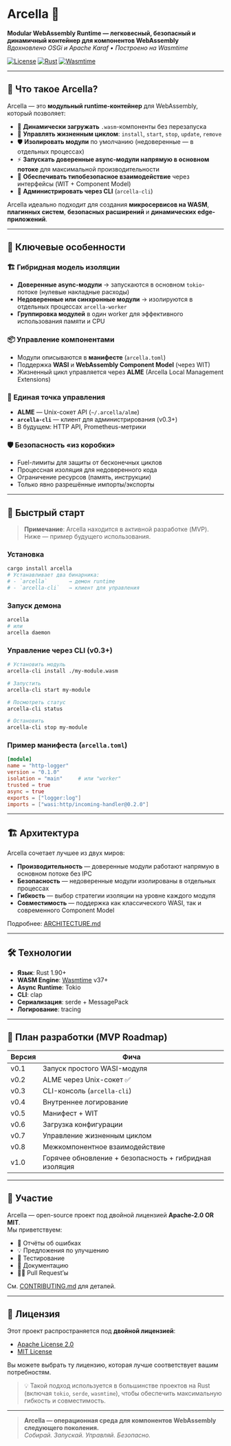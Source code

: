 # Arcella 🧱

**Modular WebAssembly Runtime — легковесный, безопасный и динамичный контейнер для компонентов WebAssembly**  
*Вдохновлено OSGi и Apache Karaf • Построено на Wasmtime*

[![License](https://img.shields.io/badge/license-Apache%202.0%20OR%20MIT-blue)](LICENSE)
[![Rust](https://img.shields.io/badge/Rust-1.90%2B-orange?logo=rust)](https://www.rust-lang.org/)
[![Wasmtime](https://img.shields.io/badge/Wasmtime-v37%2B-black?logo=webassembly)](https://wasmtime.dev/)

---

## 🌟 Что такое Arcella?

Arcella — это **модульный runtime-контейнер** для WebAssembly, который позволяет:

- 🔌 **Динамически загружать** `.wasm`-компоненты без перезапуска  
- 🔄 **Управлять жизненным циклом**: `install`, `start`, `stop`, `update`, `remove`  
- 🛡️ **Изолировать модули** по умолчанию (недоверенные — в отдельных процессах)  
- ⚡ **Запускать доверенные async-модули напрямую в основном потоке** для максимальной производительности  
- 🤝 **Обеспечивать типобезопасное взаимодействие** через интерфейсы (WIT + Component Model)  
- 💬 **Администрировать через CLI** (`arcella-cli`)

Arcella идеально подходит для создания **микросервисов на WASM**, **плагинных систем**, **безопасных расширений** и **динамических edge-приложений**.

---

## 🧩 Ключевые особенности

### 🏗️ Гибридная модель изоляции
- **Доверенные async-модули** → запускаются в основном `tokio`-потоке (нулевые накладные расходы)
- **Недоверенные или синхронные модули** → изолируются в отдельных процессах `arcella-worker`
- **Группировка модулей** в один worker для эффективного использования памяти и CPU

### 📦 Управление компонентами
- Модули описываются в **манифесте** (`arcella.toml`)
- Поддержка **WASI** и **WebAssembly Component Model** (через WIT)
- Жизненный цикл управляется через **ALME** (Arcella Local Management Extensions)

### 🔌 Единая точка управления
- **ALME** — Unix-сокет API (`~/.arcella/alme`)
- **`arcella-cli`** — клиент для администрирования (v0.3+)
- В будущем: HTTP API, Prometheus-метрики

### 🛡️ Безопасность «из коробки»
- Fuel-лимиты для защиты от бесконечных циклов
- Процессная изоляция для недоверенного кода
- Ограничение ресурсов (память, инструкции)
- Только явно разрешённые импорты/экспорты

---

## 🚀 Быстрый старт

> **Примечание**: Arcella находится в активной разработке (MVP). Ниже — пример будущего использования.

### Установка
```bash
cargo install arcella
# Устанавливает два бинарника:
# - `arcella`       → демон runtime
# - `arcella-cli`   → клиент для управления
```

### Запуск демона
```bash
arcella
# или
arcella daemon
```

### Управление через CLI (v0.3+)
```bash
# Установить модуль
arcella-cli install ./my-module.wasm

# Запустить
arcella-cli start my-module

# Посмотреть статус
arcella-cli status

# Остановить
arcella-cli stop my-module
```

### Пример манифеста (`arcella.toml`)
```toml
[module]
name = "http-logger"
version = "0.1.0"
isolation = "main"     # или "worker"
trusted = true
async = true
exports = ["logger:log"]
imports = ["wasi:http/incoming-handler@0.2.0"]
```

---

## 🏗️ Архитектура

Arcella сочетает лучшее из двух миров:

- **Производительность** — доверенные модули работают напрямую в основном потоке без IPC
- **Безопасность** — недоверенные модули изолированы в отдельных процессах
- **Гибкость** — выбор стратегии изоляции на уровне каждого модуля
- **Совместимость** — поддержка как классического WASI, так и современного Component Model

Подробнее: [ARCHITECTURE.md](docs/ARCHITECTURE.md)

---

## 🛠 Технологии

- **Язык**: Rust 1.90+
- **WASM Engine**: [Wasmtime](https://wasmtime.dev/) v37+
- **Async Runtime**: Tokio
- **CLI**: clap
- **Сериализация**: serde + MessagePack
- **Логирование**: tracing

---

## 📅 План разработки (MVP Roadmap)

| Версия | Фича |
|--------|------|
| v0.1 | Запуск простого WASI-модуля |
| v0.2 | ALME через Unix-сокет ✅ |
| v0.3 | CLI-консоль (`arcella-cli`) |
| v0.4 | Внутреннее логирование |
| v0.5 | Манифест + WIT |
| v0.6 | Загрузка конфигурации |
| v0.7 | Управление жизненным циклом |
| v0.8 | Межкомпонентное взаимодействие |
| v1.0 | Горячее обновление + безопасность + гибридная изоляция |

---

## 🤝 Участие

Arcella — open-source проект под двойной лицензией **Apache-2.0 OR MIT**.  
Мы приветствуем:

- 🐞 Отчёты об ошибках
- 💡 Предложения по улучшению
- 🧪 Тестирование
- 📝 Документацию
- 🧑‍💻 Pull Request’ы

См. [CONTRIBUTING.md](CONTRIBUTING.md) для деталей.

---

## 📄 Лицензия

Этот проект распространяется под **двойной лицензией**:
- [Apache License 2.0](LICENSE-APACHE)
- [MIT License](LICENSE-MIT)

Вы можете выбрать ту лицензию, которая лучше соответствует вашим потребностям.

> 💡 Такой подход используется в большинстве проектов на Rust (включая `tokio`, `serde`, `wasmtime`), чтобы обеспечить максимальную гибкость и совместимость.

---

> **Arcella — операционная среда для компонентов WebAssembly следующего поколения.**  
> *Собирай. Запускай. Управляй. Безопасно.*
```